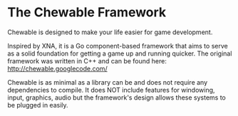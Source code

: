 The Chewable Framework
======================

Chewable is designed to make your life easier for game development.

Inspired by XNA, it is a Go component-based framework that aims to serve as a solid foundation for getting a game up and running quicker.
The original framework was written in C++ and can be found here: http://chewable.googlecode.com/

Chewable is as minimal as a library can be and does not require any dependencies to compile.
It does NOT include features for windowing, input, graphics, audio but the framework's design allows these systems to be plugged in easily.
